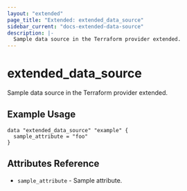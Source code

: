 ```yaml
---
layout: "extended"
page_title: "Extended: extended_data_source"
sidebar_current: "docs-extended-data-source"
description: |-
  Sample data source in the Terraform provider extended.
---
```


# extended_data_source

Sample data source in the Terraform provider extended.

## Example Usage

```hcl
data "extended_data_source" "example" {
  sample_attribute = "foo"
}
```

## Attributes Reference

* `sample_attribute` - Sample attribute.
